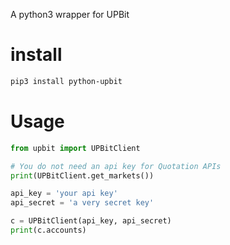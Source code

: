A python3 wrapper for UPBit

# install

```bash
pip3 install python-upbit
```

# Usage 

```python
from upbit import UPBitClient

# You do not need an api key for Quotation APIs
print(UPBitClient.get_markets()) 

api_key = 'your api key'
api_secret = 'a very secret key'

c = UPBitClient(api_key, api_secret)
print(c.accounts)
```
